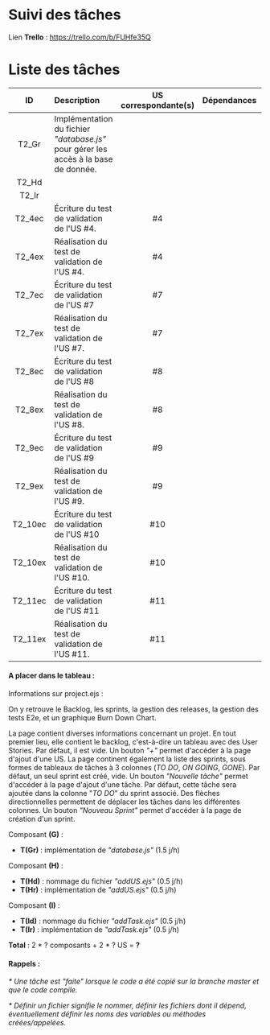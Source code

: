 # Suivi des tâches

Lien __Trello__ : https://trello.com/b/FUHfe35Q

# Liste des tâches

| ID | Description | US correspondante(s) | Dépendances |  Avancement | chiffrage (j/h) |
|:--:|:------------|:--------------------:|:----------:|:-------------:|:---------------:|
| T2_Gr | Implémentation du fichier _"database.js"_ pour gérer les accès à la base de donnée.|  |  |  |  |
| T2_Hd |  |  |  |  |  |
| T2_Ir |  |  |  |  |  |
| T2_4ec | Écriture du test de validation de l'US #4. | #4 |  | TO DO | 0.5 |
| T2_4ex | Réalisation du test de validation de l'US #4. | #4 |  | TO DO | 0.5 |
| T2_7ec | Écriture du test de validation de l'US #7 | #7 |  | TO DO | 0.5 |
| T2_7ex | Réalisation du test de validation de l'US #7. | #7 |  | TO DO | 0.5 |
| T2_8ec | Écriture du test de validation de l'US #8 | #8 |  | TO DO | 0.5 |
| T2_8ex | Réalisation du test de validation de l'US #8. | #8 |  | TO DO | 0.5 |
| T2_9ec | Écriture du test de validation de l'US #9 | #9 |  | TO DO | 0.5 |
| T2_9ex | Réalisation du test de validation de l'US #9. | #9 |  | TO DO | 0.5 |
| T2_10ec | Écriture du test de validation de l'US #10 | #10 |  | TO DO | 0.5 |
| T2_10ex | Réalisation du test de validation de l'US #10. | #10 |  | TO DO | 0.5 |
| T2_11ec | Écriture du test de validation de l'US #11 | #11 |  | TO DO | 0.5 |
| T2_11ex | Réalisation du test de validation de l'US #11. | #11 |  | TO DO | 0.5 |

#### A placer dans le tableau :

Informations sur project.ejs :

On y retrouve le Backlog, les sprints, la gestion des releases, la gestion des tests E2e, et un graphique Burn Down Chart.

La page contient diverses informations concernant un projet. En tout premier lieu, elle contient le backlog, c'est-à-dire un tableau avec des User Stories. Par défaut, il est vide. Un bouton _"+"_ permet d'accéder à la page d'ajout d'une US. La page continent également la liste des sprints, sous formes de tableaux de tâches à 3 colonnes (_TO DO_, _ON GOING_, _GONE_). Par défaut, un seul sprint est créé, vide. Un bouton _"Nouvelle tâche"_ permet d'accéder à la page d'ajout d'une tâche. Par défaut, cette tâche sera ajoutée dans la colonne "_TO DO_" du sprint associé. Des flèches directionnelles permettent de déplacer les tâches dans les différentes colonnes. Un bouton _"Nouveau Sprint"_ permet d'accéder à la page de création d'un sprint.

Composant __(G)__ :
  * __T(Gr)__ : implémentation de _"database.js"_ (1.5 j/h)

Composant __(H)__ :
  * __T(Hd)__ : nommage du fichier _"addUS.ejs"_ (0.5 j/h)
  * __T(Hr)__ : implémentation de _"addUS.ejs"_ (0.5 j/h)

Composant __(I)__ :
  * __T(Id)__ : nommage du fichier _"addTask.ejs"_ (0.5 j/h)
  * __T(Ir)__ : implémentation de _"addTask.ejs"_ (0.5 j/h)

  __Total__ : 2 \* ? composants + 2 \* ? US = __?__

  #### Rappels :

  _* Une tâche est "faite" lorsque le code a été copié sur la branche master et que le code compile._

  _* Définir un fichier signifie le nommer, définir les fichiers dont il dépend, éventuellement définir les noms des variables ou méthodes créées/appelées._
